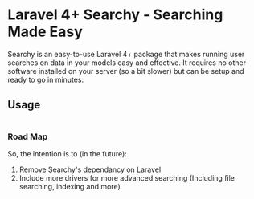 Laravel 4+ Searchy - Searching Made Easy
========================================

Searchy is an easy-to-use Laravel 4+ package that makes running user searches on data in your models easy and effective.
It requires no other software installed on your server (so a bit slower) but can be setup and ready to go in minutes.

Usage
-----

```

```


### Road Map

So, the intention is to (in the future):

1. Remove Searchy's dependancy on Laravel
2. Include more drivers for more advanced searching (Including file searching, indexing and more)
